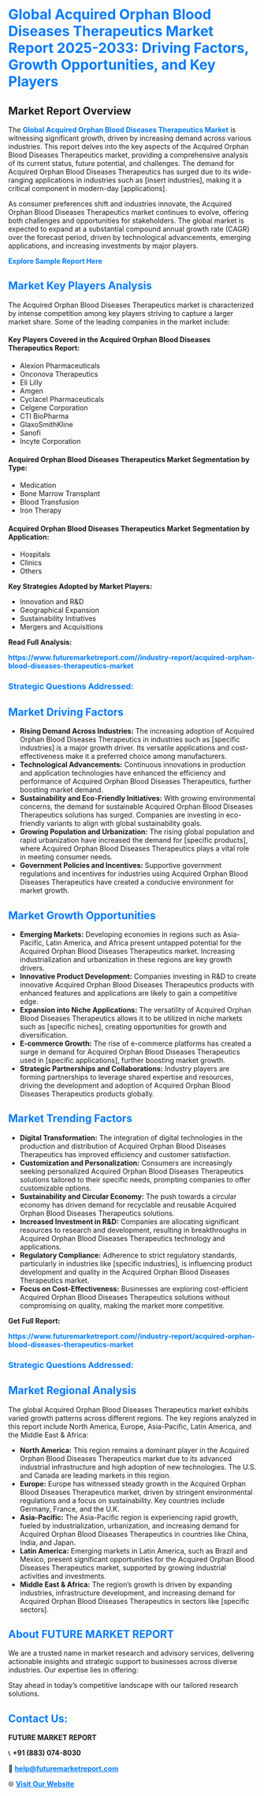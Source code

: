 <h1 style="color: #007BFF;">Global Acquired Orphan Blood Diseases Therapeutics Market Report 2025-2033: Driving Factors, Growth Opportunities, and Key Players</h1>

<section id="overview">
<h2>Market Report Overview</h2>
<p>The <a href="https://www.futuremarketreport.com//industry-report/acquired-orphan-blood-diseases-therapeutics-market" style="color: #007BFF; text-decoration: none;"><strong>Global Acquired Orphan Blood Diseases Therapeutics Market</strong></a> is witnessing significant growth, driven by increasing demand across various industries. This report delves into the key aspects of the Acquired Orphan Blood Diseases Therapeutics market, providing a comprehensive analysis of its current status, future potential, and challenges. The demand for Acquired Orphan Blood Diseases Therapeutics has surged due to its wide-ranging applications in industries such as [insert industries], making it a critical component in modern-day [applications].</p>
<p>As consumer preferences shift and industries innovate, the Acquired Orphan Blood Diseases Therapeutics market continues to evolve, offering both challenges and opportunities for stakeholders. The global market is expected to expand at a substantial compound annual growth rate (CAGR) over the forecast period, driven by technological advancements, emerging applications, and increasing investments by major players.</p>
</section>

<section id="overview">
<p><a href="https://www.futuremarketreport.com//request-sample/reportId=82868" style="color: #007BFF; text-decoration: none;"><strong>Explore Sample Report Here</strong></a></p>
</section>

<section id="key-players">
<h2 style="color: #007BFF;">Market Key Players Analysis</h2>
<p>The Acquired Orphan Blood Diseases Therapeutics market is characterized by intense competition among key players striving to capture a larger market share. Some of the leading companies in the market include:</p>
<h4>Key Players Covered in the Acquired Orphan Blood Diseases Therapeutics Report:</h4>
<ul><li>Alexion Pharmaceuticals</li><li>Onconova Therapeutics</li><li>Eli Lilly</li><li>Amgen</li><li>Cyclacel Pharmaceuticals</li><li>Celgene Corporation</li><li>CTI BioPharma</li><li>GlaxoSmithKline</li><li>Sanofi</li><li>Incyte Corporation</li></ul>
<h4>Acquired Orphan Blood Diseases Therapeutics Market Segmentation by Type:</h4>
<ul><li>Medication</li><li>Bone Marrow Transplant</li><li>Blood Transfusion</li><li>Iron Therapy</li></ul>

<h4>Acquired Orphan Blood Diseases Therapeutics Market Segmentation by Application:</h4>
<ul><li>Hospitals</li><li>Clinics</li><li>Others</li></ul>
<p><strong>Key Strategies Adopted by Market Players:</strong></p>
<ul>
<li>Innovation and R&D</li>
<li>Geographical Expansion</li>
<li>Sustainability Initiatives</li>
<li>Mergers and Acquisitions</li>
</ul>
</section>

<section>
<p><strong>Read Full Analysis: </strong></p><a href="https://www.futuremarketreport.com//industry-report/acquired-orphan-blood-diseases-therapeutics-market" style="color: #007BFF; text-decoration: none;"><strong>https://www.futuremarketreport.com//industry-report/acquired-orphan-blood-diseases-therapeutics-market</strong></a>
<h3 style="color: #007BFF;">Strategic Questions Addressed:</h3>
</section>

<section id="driving-factors">
<h2 style="color: #007BFF;">Market Driving Factors</h2>
<ul>
<li><strong>Rising Demand Across Industries:</strong> The increasing adoption of Acquired Orphan Blood Diseases Therapeutics in industries such as [specific industries] is a major growth driver. Its versatile applications and cost-effectiveness make it a preferred choice among manufacturers.</li>
<li><strong>Technological Advancements:</strong> Continuous innovations in production and application technologies have enhanced the efficiency and performance of Acquired Orphan Blood Diseases Therapeutics, further boosting market demand.</li>
<li><strong>Sustainability and Eco-Friendly Initiatives:</strong> With growing environmental concerns, the demand for sustainable Acquired Orphan Blood Diseases Therapeutics solutions has surged. Companies are investing in eco-friendly variants to align with global sustainability goals.</li>
<li><strong>Growing Population and Urbanization:</strong> The rising global population and rapid urbanization have increased the demand for [specific products], where Acquired Orphan Blood Diseases Therapeutics plays a vital role in meeting consumer needs.</li>
<li><strong>Government Policies and Incentives:</strong> Supportive government regulations and incentives for industries using Acquired Orphan Blood Diseases Therapeutics have created a conducive environment for market growth.</li>
</ul>
</section>

<section id="growth-opportunities">
<h2 style="color: #007BFF;">Market Growth Opportunities</h2>
<ul>
<li><strong>Emerging Markets:</strong> Developing economies in regions such as Asia-Pacific, Latin America, and Africa present untapped potential for the Acquired Orphan Blood Diseases Therapeutics market. Increasing industrialization and urbanization in these regions are key growth drivers.</li>
<li><strong>Innovative Product Development:</strong> Companies investing in R&D to create innovative Acquired Orphan Blood Diseases Therapeutics products with enhanced features and applications are likely to gain a competitive edge.</li>
<li><strong>Expansion into Niche Applications:</strong> The versatility of Acquired Orphan Blood Diseases Therapeutics allows it to be utilized in niche markets such as [specific niches], creating opportunities for growth and diversification.</li>
<li><strong>E-commerce Growth:</strong> The rise of e-commerce platforms has created a surge in demand for Acquired Orphan Blood Diseases Therapeutics used in [specific applications], further boosting market growth.</li>
<li><strong>Strategic Partnerships and Collaborations:</strong> Industry players are forming partnerships to leverage shared expertise and resources, driving the development and adoption of Acquired Orphan Blood Diseases Therapeutics products globally.</li>
</ul>
</section>

<section id="trending-factors">
<h2 style="color: #007BFF;">Market Trending Factors</h2>
<ul>
<li><strong>Digital Transformation:</strong> The integration of digital technologies in the production and distribution of Acquired Orphan Blood Diseases Therapeutics has improved efficiency and customer satisfaction.</li>
<li><strong>Customization and Personalization:</strong> Consumers are increasingly seeking personalized Acquired Orphan Blood Diseases Therapeutics solutions tailored to their specific needs, prompting companies to offer customizable options.</li>
<li><strong>Sustainability and Circular Economy:</strong> The push towards a circular economy has driven demand for recyclable and reusable Acquired Orphan Blood Diseases Therapeutics solutions.</li>
<li><strong>Increased Investment in R&D:</strong> Companies are allocating significant resources to research and development, resulting in breakthroughs in Acquired Orphan Blood Diseases Therapeutics technology and applications.</li>
<li><strong>Regulatory Compliance:</strong> Adherence to strict regulatory standards, particularly in industries like [specific industries], is influencing product development and quality in the Acquired Orphan Blood Diseases Therapeutics market.</li>
<li><strong>Focus on Cost-Effectiveness:</strong> Businesses are exploring cost-efficient Acquired Orphan Blood Diseases Therapeutics solutions without compromising on quality, making the market more competitive.</li>
</ul>
</section>

<section>
<p><strong>Get Full Report: </strong></p><a href="https://www.futuremarketreport.com//industry-report/acquired-orphan-blood-diseases-therapeutics-market" style="color: #007BFF; text-decoration: none;"><strong>https://www.futuremarketreport.com//industry-report/acquired-orphan-blood-diseases-therapeutics-market</strong></a>
<h3 style="color: #007BFF;">Strategic Questions Addressed:</h3>
</section>


<section id="regional-analysis">
<h2 style="color: #007BFF;">Market Regional Analysis</h2>
<p>The global Acquired Orphan Blood Diseases Therapeutics market exhibits varied growth patterns across different regions. The key regions analyzed in this report include North America, Europe, Asia-Pacific, Latin America, and the Middle East & Africa:</p>
<ul>
<li><strong>North America:</strong> This region remains a dominant player in the Acquired Orphan Blood Diseases Therapeutics market due to its advanced industrial infrastructure and high adoption of new technologies. The U.S. and Canada are leading markets in this region.</li>
<li><strong>Europe:</strong> Europe has witnessed steady growth in the Acquired Orphan Blood Diseases Therapeutics market, driven by stringent environmental regulations and a focus on sustainability. Key countries include Germany, France, and the U.K.</li>
<li><strong>Asia-Pacific:</strong> The Asia-Pacific region is experiencing rapid growth, fueled by industrialization, urbanization, and increasing demand for Acquired Orphan Blood Diseases Therapeutics in countries like China, India, and Japan.</li>
<li><strong>Latin America:</strong> Emerging markets in Latin America, such as Brazil and Mexico, present significant opportunities for the Acquired Orphan Blood Diseases Therapeutics market, supported by growing industrial activities and investments.</li>
<li><strong>Middle East & Africa:</strong> The region’s growth is driven by expanding industries, infrastructure development, and increasing demand for Acquired Orphan Blood Diseases Therapeutics in sectors like [specific sectors].</li>
</ul>
</section>

<footer>
<h2 style="color: #007BFF;">About FUTURE MARKET REPORT</h2>
<p>We are a trusted name in market research and advisory services, delivering actionable insights and strategic support to businesses across diverse industries. Our expertise lies in offering:</p>

<p>Stay ahead in today’s competitive landscape with our tailored research solutions.</p>

<h2 style="color: #007BFF;">Contact Us:</h2>
<p><strong>FUTURE MARKET REPORT</strong></p>
<p>📞 <strong>+91 (883) 074-8030</strong></p>
<p>📧 <strong><a href="mailto:help@futuremarketreport.com" style="color: #007BFF;">help@futuremarketreport.com</a></strong></p>
<p>🌐 <strong><a href="https://www.futuremarketreport.com/" style="color: #007BFF;">Visit Our Website</a></strong></p>
</footer>